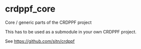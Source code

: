 crdppf_core
===========

Core / generic parts of the CRDPPF project

This has to be used as a submodule in your own CRDPPF project.

See https://github.com/sitn/crdppf
